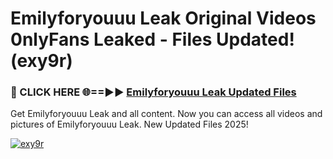 # Emilyforyouuu Leak Original Videos 0nlyFans Leaked - Files Updated! (exy9r)

<h3>🔴 CLICK HERE 🌐==►► <a href="https://tinyurl.com/2jnfzry5" rel="nofollow">Emilyforyouuu Leak Updated Files</a></h3>

Get Emilyforyouuu Leak and all content. Now you can access all videos and pictures of Emilyforyouuu Leak. New Updated Files 2025!

[![exy9r](https://i.imgur.com/GyGTBgg.gif)](https://tinyurl.com/2jnfzry5)
